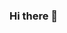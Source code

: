 ### Hi there 👋

<!--
**shinke1171718/shinke1171718** is a ✨ _special_ ✨ repository because its `README.md` (this file) appears on your GitHub profile.

Here are some ideas to get you started:

<img alt="Top Langs" height="150px" src="https://github-readme-stats.vercel.app/api/top-langs/?username=xxxxxxxxxx&layout=compact&count_private=true&show_icons=true&theme=tokyonight" />

[![Anurag's GitHub stats](https://github-readme-stats.vercel.app/api?username=shinke1171718
)](https://github.com/anuraghazra/github-readme-stats)

- 🔭 I’m currently working on ...
- 🌱 I’m currently learning ...
- 👯 I’m looking to collaborate on ...
- 🤔 I’m looking for help with ...
- 💬 Ask me about ...
- 📫 How to reach me: ...
- 😄 Pronouns: ...
- ⚡ Fun fact: ...
-->
